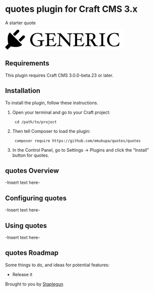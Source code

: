 # quotes plugin for Craft CMS 3.x

A starter quote

![Screenshot](resources/img/plugin-logo.png)

## Requirements

This plugin requires Craft CMS 3.0.0-beta.23 or later.

## Installation

To install the plugin, follow these instructions.

1. Open your terminal and go to your Craft project:

        cd /path/to/project

2. Then tell Composer to load the plugin:

        composer require https://github.com/emukupa/quotes/quotes

3. In the Control Panel, go to Settings → Plugins and click the “Install” button for quotes.

## quotes Overview

-Insert text here-

## Configuring quotes

-Insert text here-

## Using quotes

-Insert text here-

## quotes Roadmap

Some things to do, and ideas for potential features:

* Release it

Brought to you by [Staplegun](https://staplegun.us/)
